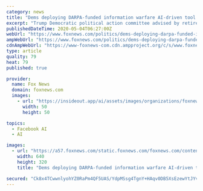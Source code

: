 ```yaml
---
category: news
title: "Dems deploying DARPA-funded information warfare AI-driven tool to target pro-Trump accounts"
excerpt: "Trump Democratic political action committee advised by retired Army Gen. Stanley McChrystal is planning to deploy an information warfare tool that received original funding from DARPA, the Pentagon’s research arm -- transforming technology originally envisioned as a way to fight extremist propaganda into a campaign platform to promote Joe Biden."
publishedDateTime: 2020-05-04T06:27:00Z
webUrl: "https://www.foxnews.com/politics/dems-deploying-darpa-funded-information-warfare-tool-to-promote-biden"
ampWebUrl: "https://www.foxnews.com/politics/dems-deploying-darpa-funded-information-warfare-tool-to-promote-biden.amp"
cdnAmpWebUrl: "https://www-foxnews-com.cdn.ampproject.org/c/s/www.foxnews.com/politics/dems-deploying-darpa-funded-information-warfare-tool-to-promote-biden.amp"
type: article
quality: 79
heat: 79
published: true

provider:
  name: Fox News
  domain: foxnews.com
  images:
    - url: "https://insideout.app/ai/assets/images/organizations/foxnews.com-50x50.jpg"
      width: 50
      height: 50

topics:
  - Facebook AI
  - AI

images:
  - url: "https://a57.foxnews.com/static.foxnews.com/foxnews.com/content/uploads/2018/12/640/320/Gen-Stanley-McChrystal-Getty.jpg?ve=1&tl=1"
    width: 640
    height: 320
    title: "Dems deploying DARPA-funded information warfare AI-driven tool to target pro-Trump accounts"

secured: "Ck8x4TCwwnlyohYZ0RaPm4QF5UAS/YdpMSsg4TgnY+HAqv0DB5XsEzewYtJYvbswUUCaRJ2h3ztTRzf4Vq8BEh3llKynj1fWe8Ny0fyYTFKr2CfISub2xUTNO/6VD1I2miwt1HGnv+HHwgDofBrVWP0uhBCCT9xDnvoES1x/kcN6uGN6g4cGZD78JTQnsvMoLIZB/wQ59btIGhhujpC7FIM07/YUjJCC1Md/8NKk6I01IFDiHOvuB04R6wYfZSNavT91vDympdtpNuZ2baVd8hTaBnfoswRd5ocoxHGBb6ACI0joPA1qG8XXFJJ57E8zwkC+xgh2MeWVTyfsMnjj3R9LBgclvv+pyINUeJwfGULtLOhnPU/RObd2i/nYuqCS7Q/ARKlNnpbqvsD0oVuiG1o0ckbHnEcYFgcummjkluAKfu4kUfjChz0fbIu4ZxXrGFs8mN//YcvwAgOALQb+atchSL1sGkJGPxtTwM1gehQ=;im89AX2XAM+Obo9RViO2fQ=="
---
```


